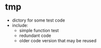 # tmp
- dictory for some test code
- include:
    - simple function test
    - redundant code
    - older code version that may be reused
